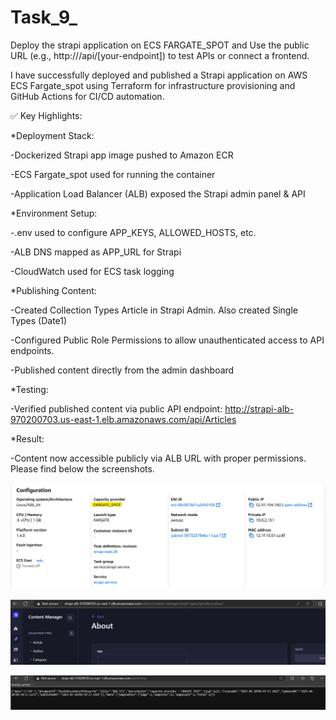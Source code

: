 # Task_9_

Deploy the strapi application on ECS FARGATE_SPOT and Use the public URL (e.g., http://<alb-dns-name>/api/[your-endpoint]) to test APIs or connect a frontend.

I have successfully deployed and published a Strapi application on AWS ECS Fargate_spot using Terraform for infrastructure provisioning and GitHub Actions for CI/CD automation.

✅ Key Highlights:

*Deployment Stack:

-Dockerized Strapi app image pushed to Amazon ECR

-ECS Fargate_spot used for running the container

-Application Load Balancer (ALB) exposed the Strapi admin panel & API

*Environment Setup:

-.env used to configure APP_KEYS, ALLOWED_HOSTS, etc.

-ALB DNS mapped as APP_URL for Strapi

-CloudWatch used for ECS task logging

*Publishing Content:

-Created Collection Types Article in Strapi Admin. Also created Single Types (Date1)

-Configured Public Role Permissions to allow unauthenticated access to API endpoints.

-Published content directly from the admin dashboard

*Testing:

-Verified published content via public API endpoint: http://strapi-alb-970200703.us-east-1.elb.amazonaws.com/api/Articles

*Result:

-Content now accessible publicly via ALB URL with proper permissions. Please find below the screenshots. 

![alt text](image.png)

![alt text](image-2.png)

![alt text](image-3.png)
